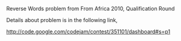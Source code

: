 

Reverse Words problem from From Africa 2010, Qualification Round

Details about problem is in the following link,

http://code.google.com/codejam/contest/351101/dashboard#s=p1


